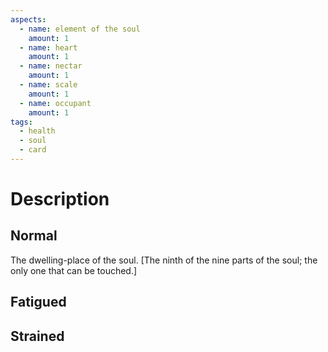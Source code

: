 ```yaml
---
aspects:
  - name: element of the soul
    amount: 1
  - name: heart
    amount: 1
  - name: nectar
    amount: 1
  - name: scale
    amount: 1
  - name: occupant
    amount: 1
tags:
  - health
  - soul
  - card
---
```


# Description

## Normal
The dwelling-place of the soul. [The ninth of the nine parts of the soul; the only one that can be touched.]
## Fatigued
## Strained


